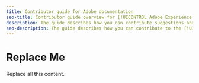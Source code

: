 ```yaml
---
title: Contributor guide for Adobe documentation
seo-title: Contributor guide overview for [!UICONTROL Adobe Experience Cloud] technical documentation
description: The guide describes how you can contribute suggestions and additions to the Adobe documentation site.
seo-description: The guide describes how you can contribute to the [!UICONTROL Adobe Experience Cloud] technical documentation.
---
```


# Replace Me

Replace all this content.